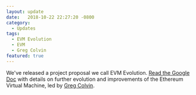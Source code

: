 ```yaml
---
layout: update
date:   2018-10-22 22:27:20 -0800
category:
  - Updates
tags:
  - EVM Evolution
  - EVM
  - Greg Colvin
featured: true
---
```

We've released a project proposal we call EVM Evolution. [Read the Google Doc](https://docs.google.com/document/d/1SPSM0oXNMavEHlHhe8QkVHKL8ib-SSVFbFfcFPMkKmc/) with details on further evolution and improvements of the Ethereum Virtual Machine, led by [Greg Colvin](https://twitter.com/greg_colvin).